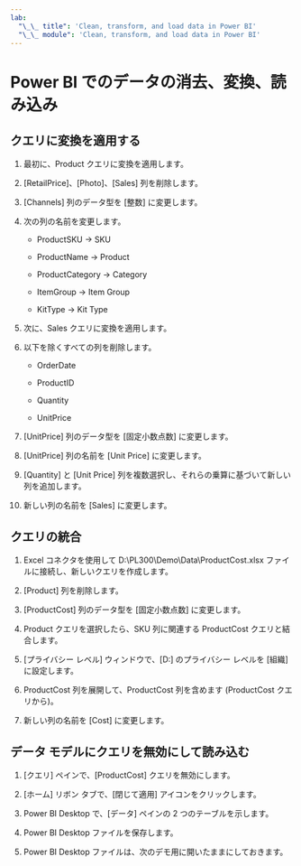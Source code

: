 ```yaml
---
lab:
  "\_\_ title": 'Clean, transform, and load data in Power BI'
  "\_\_ module": 'Clean, transform, and load data in Power BI'
---
```

# Power BI でのデータの消去、変換、読み込み

## クエリに変換を適用する

1. 最初に、Product クエリに変換を適用します。

1. [RetailPrice]、[Photo]、[Sales] 列を削除します。

1. [Channels] 列のデータ型を [整数] に変更します。

1. 次の列の名前を変更します。

    - ProductSKU → SKU

    - ProductName → Product

    - ProductCategory → Category

    - ItemGroup → Item Group

    - KitType → Kit Type

1. 次に、Sales クエリに変換を適用します。

1. 以下を除くすべての列を削除します。

    - OrderDate

    - ProductID

    - Quantity

    - UnitPrice

1. [UnitPrice] 列のデータ型を [固定小数点数] に変更します。

1. [UnitPrice] 列の名前を [Unit Price] に変更します。

1. [Quantity] と [Unit Price] 列を複数選択し、それらの乗算に基づいて新しい列を追加します。

1. 新しい列の名前を [Sales] に変更します。

## クエリの統合

1. Excel コネクタを使用して D:\PL300\Demo\Data\ProductCost.xlsx ファイルに接続し、新しいクエリを作成します。

1. [Product] 列を削除します。

1. [ProductCost] 列のデータ型を [固定小数点数] に変更します。

1. Product クエリを選択したら、SKU 列に関連する ProductCost クエリと結合します。

1. [プライバシー レベル] ウィンドウで、[D:\] のプライバシー レベルを [組織] に設定します。

1. ProductCost 列を展開して、ProductCost 列を含めます (ProductCost クエリから)。

1. 新しい列の名前を [Cost] に変更します。

## データ モデルにクエリを無効にして読み込む

1. [クエリ] ペインで、[ProductCost] クエリを無効にします。

1. [ホーム] リボン タブで、[閉じて適用] アイコンをクリックします。

1. Power BI Desktop で、[データ] ペインの 2 つのテーブルを示します。

1. Power BI Desktop ファイルを保存します。

1. Power BI Desktop ファイルは、次のデモ用に開いたままにしておきます。
